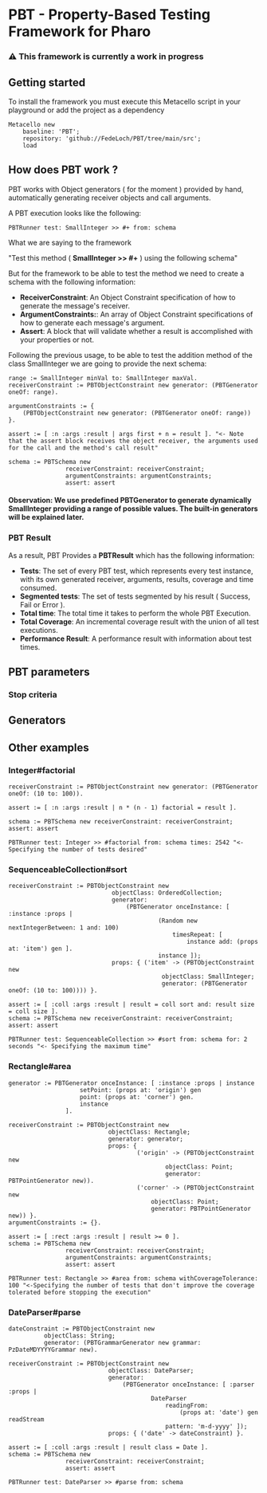 # PBT - Property-Based Testing Framework for Pharo
###  ⚠️ This framework is currently a work in progress

## Getting started

To install the framework you must execute this Metacello script in your playground or add the project as a dependency

```Smalltalk
Metacello new
    baseline: 'PBT';
    repository: 'github://FedeLoch/PBT/tree/main/src';
    load
```

## How does PBT work ?

PBT works with Object generators ( for the moment ) provided by hand, automatically generating receiver objects and call arguments.

A PBT execution looks like the following:

```Smalltalk
PBTRunner test: SmallInteger >> #+ from: schema
```

What we are saying to the framework

"Test this method ( **SmallInteger >> #+** ) using the following schema"

But for the framework to be able to test the method we need to create a schema with the following information:

- **ReceiverConstraint**: An Object Constraint specification of how to generate the message's receiver.
- **ArgumentConstraints:**: An array of Object Constraint specifications of how to generate each message's argument.
- **Assert**: A block that will validate whether a result is accomplished with your properties or not.

Following the previous usage, to be able to test the addition method of the class SmallInteger we are going to provide the next schema:

```Smalltalk
range := SmallInteger minVal to: SmallInteger maxVal.
receiverConstraint := PBTObjectConstraint new generator: (PBTGenerator oneOf: range).

argumentConstraints := {
    (PBTObjectConstraint new generator: (PBTGenerator oneOf: range))
}.

assert := [ :n :args :result | args first + n = result ]. "<- Note that the assert block receives the object receiver, the arguments used for the call and the method's call result"

schema := PBTSchema new
                receiverConstraint: receiverConstraint;
                argumentConstraints: argumentConstraints;
                assert: assert
```

#### Observation: We use predefined **PBTGenerator** to generate dynamically SmallInteger providing a range of possible values. The built-in generators will be explained later.

### PBT Result

As a result, PBT Provides a **PBTResult** which has the following information:
- **Tests**: The set of every PBT test, which represents every test instance, with its own generated receiver, arguments, results, coverage and time consumed.
- **Segmented tests**: The set of tests segmented by his result ( Success, Fail or Error ).
- **Total time**: The total time it takes to perform the whole PBT Execution.
- **Total Coverage**: An incremental coverage result with the union of all test executions.
- **Performance Result**: A performance result with information about test times.

## PBT parameters

### Stop criteria

## Generators

## Other examples

### Integer#factorial

```Smalltalk
receiverConstraint := PBTObjectConstraint new generator: (PBTGenerator oneOf: (10 to: 100)).

assert := [ :n :args :result | n * (n - 1) factorial = result ].

schema := PBTSchema new receiverConstraint: receiverConstraint; assert: assert

PBTRunner test: Integer >> #factorial from: schema times: 2542 "<- Specifying the number of tests desired"
```

### SequenceableCollection#sort

```Smalltalk
receiverConstraint := PBTObjectConstraint new
		                     objectClass: OrderedCollection;
		                     generator:
			                     (PBTGenerator onceInstance: [ :instance :props |
					                      (Random new nextIntegerBetween: 1 and: 100)
						                      timesRepeat: [
							                      instance add: (props at: 'item') gen ].
					                      instance ]);
		                     props: { ('item' -> (PBTObjectConstraint new
					                       objectClass: SmallInteger;
					                       generator: (PBTGenerator oneOf: (10 to: 100)))) }.

assert := [ :coll :args :result | result = coll sort and: result size = coll size ].
schema := PBTSchema new receiverConstraint: receiverConstraint; assert: assert

PBTRunner test: SequenceableCollection >> #sort from: schema for: 2 seconds "<- Specifying the maximum time"
```

### Rectangle#area

```Smalltalk
generator := PBTGenerator onceInstance: [ :instance :props | instance
                    setPoint: (props at: 'origin') gen
                    point: (props at: 'corner') gen.
                    instance
                ].

receiverConstraint := PBTObjectConstraint new
                            objectClass: Rectangle;
                            generator: generator;
                            props: {
                                    ('origin' -> (PBTObjectConstraint new
                                            objectClass: Point;
                                            generator: PBTPointGenerator new)).
                                    ('corner' -> (PBTObjectConstraint new
                                        objectClass: Point;
                                        generator: PBTPointGenerator new)) }.
argumentConstraints := {}.

assert := [ :rect :args :result | result >= 0 ].
schema := PBTSchema new
                receiverConstraint: receiverConstraint;
                argumentConstraints: argumentConstraints;
                assert: assert

PBTRunner test: Rectangle >> #area from: schema withCoverageTolerance: 100 "<-Specifying the number of tests that don't improve the coverage tolerated before stopping the execution"
```

### DateParser#parse

```Smalltalk
dateConstraint := PBTObjectConstraint new
		  objectClass: String;
		  generator: (PBTGrammarGenerator new grammar: PzDateMDYYYYGrammar new).

receiverConstraint := PBTObjectConstraint new
                            objectClass: DateParser;
                            generator:
                                (PBTGenerator onceInstance: [ :parser :props |
                                        DateParser
                                            readingFrom:
                                                (props at: 'date') gen readStream
                                            pattern: 'm-d-yyyy' ]);
                            props: { ('date' -> dateConstraint) }.

assert := [ :coll :args :result | result class = Date ].
schema := PBTSchema new
                receiverConstraint: receiverConstraint;
                assert: assert

PBTRunner test: DateParser >> #parse from: schema
```
